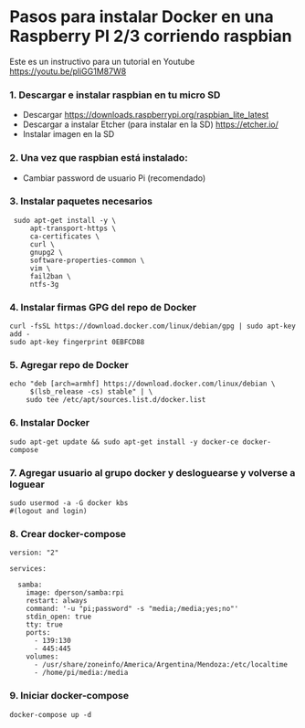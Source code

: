 # Pasos para instalar Docker en una Raspberry PI 2/3 corriendo raspbian
Este es un instructivo para un tutorial en Youtube https://youtu.be/pliGG1M87W8

### 1. Descargar e instalar raspbian en tu micro SD
   * Descargar https://downloads.raspberrypi.org/raspbian_lite_latest
   * Descargar a instalar Etcher (para instalar en la SD) https://etcher.io/
   * Instalar imagen en la SD
  
### 2. Una vez que raspbian está instalado:
   * Cambiar password de usuario Pi (recomendado)

### 3. Instalar paquetes necesarios

```
 sudo apt-get install -y \
     apt-transport-https \
     ca-certificates \
     curl \
     gnupg2 \
     software-properties-common \
     vim \
     fail2ban \
     ntfs-3g
```

### 4. Instalar firmas GPG del repo de Docker

```
curl -fsSL https://download.docker.com/linux/debian/gpg | sudo apt-key add -
sudo apt-key fingerprint 0EBFCD88
```

### 5. Agregar repo de Docker

```
echo "deb [arch=armhf] https://download.docker.com/linux/debian \
     $(lsb_release -cs) stable" | \
    sudo tee /etc/apt/sources.list.d/docker.list
```

### 6. Instalar Docker

```
sudo apt-get update && sudo apt-get install -y docker-ce docker-compose
```

### 7. Agregar usuario al grupo docker y desloguearse y volverse a loguear

```
sudo usermod -a -G docker kbs
#(logout and login)
```

### 8. Crear docker-compose
```
version: "2"

services:

  samba:
    image: dperson/samba:rpi
    restart: always
    command: '-u "pi;password" -s "media;/media;yes;no"'
    stdin_open: true
    tty: true
    ports:
      - 139:130
      - 445:445
    volumes:
      - /usr/share/zoneinfo/America/Argentina/Mendoza:/etc/localtime
      - /home/pi/media:/media
```


### 9. Iniciar docker-compose
```
docker-compose up -d
```